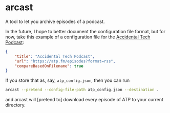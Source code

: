 # arcast

A tool to let you archive episodes of a podcast.

In the future, I hope to better document the configuration file format, but for now, take this example of a configuration file for the [Accidental Tech Podcast](https://atp.fm):

```json
{
	"title": "Accidental Tech Podcast",
	"url": "https://atp.fm/episodes?format=rss",
	"compareBasedOnFilename": true
}
```

If you store that as, say, `atp_config.json`, then you can run

```sh
arcast --pretend --config-file-path atp_config.json --destination .
```

and arcast will [pretend to] download every episode of ATP to your current directory.

